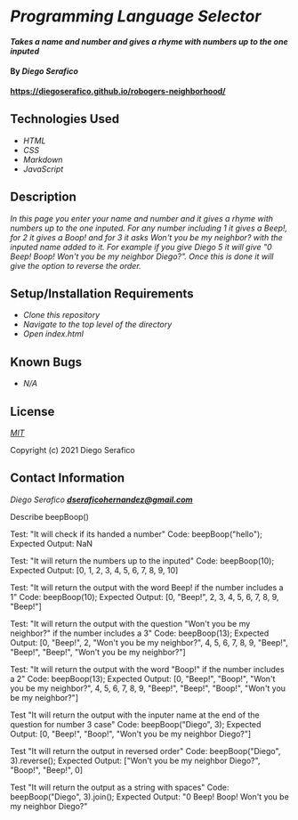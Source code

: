 # _Programming Language Selector_

#### _Takes a name and number and gives a rhyme with numbers up to the one inputed_

#### By _**Diego Serafico**_

**https://diegoserafico.github.io/robogers-neighborhood/**

## Technologies Used

* _HTML_
* _CSS_
* _Markdown_
* _JavaScript_

## Description

_In this page you enter your name and number and it gives a rhyme with numbers up to the one inputed. For any number including 1 it gives a Beep!, for 2 it gives a Boop! and for 3 it asks Won't you be my neighbor? with the inputed name added to it. For example if you give Diego 5 it will give "0 Beep! Boop! Won't you be my neighbor Diego?". Once this is done it will give the option to reverse the order._

## Setup/Installation Requirements

* _Clone this repository_
* _Navigate to the top level of the directory_
* _Open index.html_

## Known Bugs

* _N/A_

## License

_[MIT](https://opensource.org/licenses/MIT)_

Copyright (c) 2021 Diego Serafico

## Contact Information

_Diego Serafico **dseraficohernandez@gmail.com**_



Describe beepBoop()

Test: "It will check if its handed a number"
Code: beepBoop("hello");
Expected Output: NaN

Test: "It will return the numbers up to the inputed"
Code: beepBoop(10);
Expected Output: [0, 1, 2, 3, 4, 5, 6, 7, 8, 9, 10]

Test: "It will return the output with the word Beep! if the number includes a 1"
Code: beepBoop(10);
Expected Output: [0, "Beep!", 2, 3, 4, 5, 6, 7, 8, 9, "Beep!"]

Test: "It will return the output with the question "Won't you be my neighbor?" if the number includes a 3"
Code: beepBoop(13);
Expected Output: [0, "Beep!", 2, "Won't you be my neighbor?", 4, 5, 6, 7, 8, 9, "Beep!", "Beep!", "Beep!", "Won't you be my neighbor?"]

Test: "It will return the output with the word "Boop!" if the number includes a 2"
Code: beepBoop(13);
Expected Output: [0, "Beep!", "Boop!", "Won't you be my neighbor?", 4, 5, 6, 7, 8, 9, "Beep!", "Beep!", "Boop!", "Won't you be my neighbor?"]

Test "It will return the output with the inputer name at the end of the question for number 3 case"
Code: beepBoop("Diego", 3);
Expected Output: [0, "Beep!", "Boop!", "Won't you be my neighbor Diego?"]

Test "It will return the output in reversed order"
Code: beepBoop("Diego", 3).reverse();
Expected Output: ["Won't you be my neighbor Diego?", "Boop!", "Beep!", 0]

Test "It will return the output as a string with spaces"
Code: beepBoop("Diego", 3).join();
Expected Output: "0 Beep! Boop! Won't you be my neighbor Diego?"